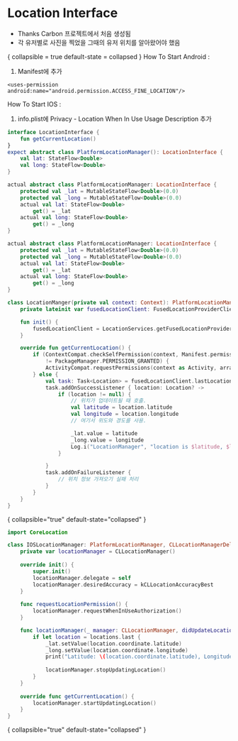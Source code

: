 # Location Interface
* Thanks Carbon 프로젝트에서 처음 생성됨
* 각 유저별로 사진을 찍었을 그때의 유저 위치를 알아왔어야 했음

{ collapsible = true default-state = collapsed }
How To Start Android
:
1. Manifest에 추가
```text
<uses-permission android:name="android.permission.ACCESS_FINE_LOCATION"/>
```

How To Start IOS
:
1. info.plist에 Privacy - Location When In Use Usage Description 추가

<tabs>
<tab title="Shared">

```Kotlin
interface LocationInterface {
    fun getCurrentLocation()
}
expect abstract class PlatformLocationManager(): LocationInterface {
    val lat: StateFlow<Double>
    val long: StateFlow<Double>
}
```
</tab>
</tabs>


<tabs>
<tab title="Android">

```Kotlin
actual abstract class PlatformLocationManager: LocationInterface {
    protected val _lat = MutableStateFlow<Double>(0.0)
    protected val _long = MutableStateFlow<Double>(0.0)
    actual val lat: StateFlow<Double>
        get() = _lat
    actual val long: StateFlow<Double>
        get() = _long
}
```
</tab>
<tab title="IOS">

```Kotlin
actual abstract class PlatformLocationManager: LocationInterface {
    protected val _lat = MutableStateFlow<Double>(0.0)
    protected val _long = MutableStateFlow<Double>(0.0)
    actual val lat: StateFlow<Double>
        get() = _lat
    actual val long: StateFlow<Double>
        get() = _long
}
```
</tab>
</tabs>

<tabs>
<tab title="AndroidProject">

```Kotlin
class LocationManger(private val context: Context): PlatformLocationManager() {
    private lateinit var fusedLocationClient: FusedLocationProviderClient

    fun init() {
        fusedLocationClient = LocationServices.getFusedLocationProviderClient(context)
    }

    override fun getCurrentLocation() {
        if (ContextCompat.checkSelfPermission(context, Manifest.permission.ACCESS_FINE_LOCATION)
            != PackageManager.PERMISSION_GRANTED) {
            ActivityCompat.requestPermissions(context as Activity, arrayOf(Manifest.permission.ACCESS_FINE_LOCATION), 1)
        } else {
            val task: Task<Location> = fusedLocationClient.lastLocation
            task.addOnSuccessListener { location: Location? ->
                if (location != null) {
                    // 위치가 업데이트될 때 호출.
                    val latitude = location.latitude
                    val longitude = location.longitude
                    // 여기서 위도와 경도를 사용.

                    _lat.value = latitude
                    _long.value = longitude
                    Log.i("LocationManager", "location is $latitude, $longitude")
                }

            }
            task.addOnFailureListener {
                // 위치 정보 가져오기 실패 처리
            }
        }
    }
}
```
{ collapsible="true" default-state="collapsed" }
</tab>
<tab title="SwiftProject">

```Swift
import CoreLocation

class IOSLocationManager: PlatformLocationManager, CLLocationManagerDelegate {
    private var locationManager = CLLocationManager()
    
    override init() {
        super.init()
        locationManager.delegate = self
        locationManager.desiredAccuracy = kCLLocationAccuracyBest
    }
    
    func requestLocationPermission() {
        locationManager.requestWhenInUseAuthorization()
    }

    func locationManager(_ manager: CLLocationManager, didUpdateLocations locations: [CLLocation]) {
        if let location = locations.last {
            _lat.setValue(location.coordinate.latitude)
            _long.setValue(location.coordinate.longitude)
            print("Latitude: \(location.coordinate.latitude), Longitude: \(location.coordinate.longitude)")
            
            locationManager.stopUpdatingLocation()
        }
    }
    
    override func getCurrentLocation() {
        locationManager.startUpdatingLocation()
    }
}
```
{ collapsible="true" default-state="collapsed" }
</tab>
</tabs>

